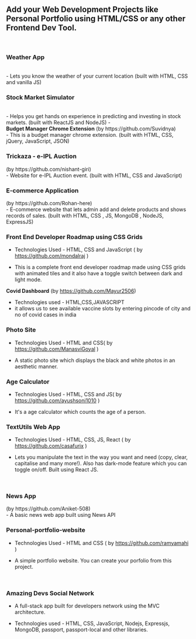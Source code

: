 ## Add your Web Development Projects like Personal Portfolio using HTML/CSS or any other Frontend Dev Tool.

<br>
<b><h3>Weather App</h3></b>
<br>
- Lets you know the weather of your current location (built with HTML, CSS and vanilla JS)

<br>
<b><h3>Stock Market Simulator</h3></b>
<br>
- Helps you get hands on experience in predicting and investing in stock markets. (built with ReactJS and NodeJS)
- <br>
<b>Budget Manager Chrome Extension</b> (by https://github.com/Suvidnya)
<br>
- This is a budget manager chrome extension. (built with HTML, CSS, jQuery, JavaScript, JSON)

<br> 
<b><h3>Trickaza - e-IPL Auction</h3></b> (by https://github.com/nishant-giri)
<br>
- Website for e-IPL Auction event. (built with HTML, CSS and JavaScript)

<br>
<b><h3>E-commerce Application</h3></b> (by https://github.com/Rohan-here)
<br>
- E-commerce website that lets admin add and delete products and shows records of sales. (built with HTML, CSS , JS, MongoDB , NodeJS, ExpressJS)

<br>
<b><h3>Front End Developer Roadmap using CSS Grids</h3></b>

-   Technologies Used - HTML, CSS and JavaScript ( by https://github.com/mondalraj )

-   This is a complete front end developer roadmap made using CSS grids with animated tiles and it also have a toggle switch between dark and light mode.

<b>Covid Dashboard</b> (by https://github.com/Mayur2506)

-   Technologies used - HTML,CSS,JAVASCRIPT
-   it allows us to see available vaccine slots by entering pincode of city and no of covid cases in india

<b><h3>Photo Site</h3></b>

-   Technologies Used - HTML and CSS( by https://github.com/ManasviGoyal )

-   A static photo site which displays the black and white photos in an aesthetic manner.

<b><h3>Age Calculator</h3></b>

-   Technologies Used - HTML, CSS and JS( by https://github.com/ayushsoni1010 )

-   It's a age calculator which counts the age of a person.

<b><h3>TextUtils Web App</h3></b>

-   Technologies Used - HTML, CSS, JS, React ( by https://github.com/casafurix )

-   Lets you manipulate the text in the way you want and need (copy, clear, capitalise and many more!). Also has dark-mode feature which you can toggle on/off. Built using React JS.

<br>
<b><h3>News App</h3></b> (by https://github.com/Aniket-508)
<br>
- A basic news web app built using News API

<b><h3>Personal-portfolio-website</h3></b>

-   Technologies Used - HTML and CSS ( by https://github.com/ramyamahi )

-   A simple portfolio website. You can create your porfolio from this project.
    <br>

<br>
<b><h3>Amazing Devs Social Network</h3></b>

-   A full-stack app built for developers network using the MVC architecture.

-   Technologies used - HTML, CSS, JavaScript, Nodejs, Expressjs, MongoDB, passport, passport-local and other libraries.

<br>

